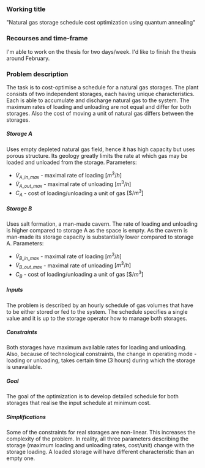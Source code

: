 ### Working title
"Natural gas storage schedule cost optimization using quantum annealing"

### Recourses and time-frame
I'm able to work on the thesis for two days/week. I'd like to finish the thesis around February.

### Problem description
The task is to cost-optimise a schedule for a natural gas storages. The plant consists of two independent storages, each having unique characteristics. Each is able to accumulate and discharge natural gas to the system. The maximum rates of loading and unloading are not equal and differ for both storages. Also the cost of moving a unit of natural gas differs between the storages.

##### Storage A
Uses empty depleted natural gas field, hence it has high capacity but uses porous structure. Its geology greatly limits the rate at which gas may be loaded and unloaded from the storage.
Parameters:
* $\dot{V}_{A\_in\_max}$ - maximal rate of loading $[m^3/h]$
* $\dot{V}_{A\_out\_max}$ - maximal rate of unloading $[m^3/h]$
* $C_A$ - cost of loading/unloading a unit of gas $[\$/m^3]$

##### Storage B
Uses salt formation, a man-made cavern. The rate of loading and unloading is higher compared to storage A as the space is empty. As the cavern is man-made its storage capacity is substantially lower compared to storage A.
Parameters:
* $\dot{V}_{B\_in\_max}$ - maximal rate of loading $[m^3/h]$
* $\dot{V}_{B\_out\_max}$ - maximal rate of unloading $[m^3/h]$
* $C_B$ - cost of loading/unloading a unit of gas $[\$/m^3]$
##### Inputs
The problem is described by an hourly schedule of gas volumes that have to be either stored or fed to the system. The schedule specifies a single value and it is up to the storage operator how to manage both storages.

##### Constraints
Both storages have maximum available rates for loading and unloading. Also, because of technological constraints, the change in operating mode - loading or unloading, takes certain time (3 hours) during which the storage is unavailable.

##### Goal
The goal of the optimization is to develop detailed schedule for both storages that realise the input schedule at minimum cost.

##### Simplifications
Some of the constraints for real storages are non-linear. This increases the complexity of the problem. In reality, all three parameters describing the storage (maximum loading and unloading rates, cost/unit) change with the storage loading. A loaded storage will have different characteristic than an empty one.


